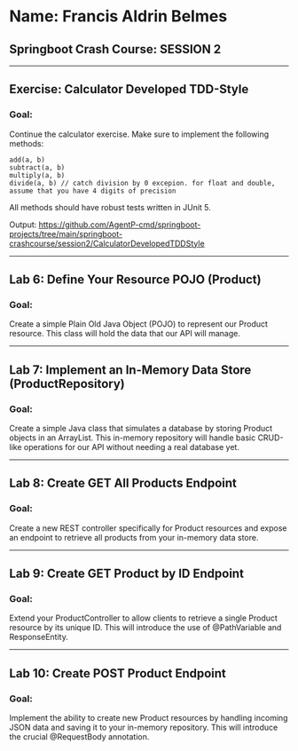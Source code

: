 # Name: Francis Aldrin Belmes
## Springboot Crash Course: SESSION 2
***
## Exercise: Calculator Developed TDD-Style
### Goal:
Continue the calculator exercise. Make sure to implement the following methods:

~~~// methods the following Java numerical data types, int, long, short, float, double
add(a, b)
subtract(a, b)
multiply(a, b)
divide(a, b) // catch division by 0 excepion. for float and double, assume that you have 4 digits of precision
~~~
All methods should have robust tests written in JUnit 5.<br>

Output: https://github.com/AgentP-cmd/springboot-projects/tree/main/springboot-crashcourse/session2/CalculatorDevelopedTDDStyle
***
## Lab 6: Define Your Resource POJO (Product)
### Goal:
Create a simple Plain Old Java Object (POJO) to represent our Product resource. This class will hold the data that our API will manage.


***
## Lab 7: Implement an In-Memory Data Store (ProductRepository)
### Goal:
Create a simple Java class that simulates a database by storing Product objects in an ArrayList. This in-memory repository will handle basic CRUD-like operations for our API without needing a real database yet.
***
## Lab 8: Create GET All Products Endpoint
### Goal:
Create a new REST controller specifically for Product resources and expose an endpoint to retrieve all products from your in-memory data store.
***
## Lab 9: Create GET Product by ID Endpoint
### Goal:
Extend your ProductController to allow clients to retrieve a single Product resource by its unique ID. This will introduce the use of @PathVariable and ResponseEntity.

***
## Lab 10: Create POST Product Endpoint
### Goal:
Implement the ability to create new Product resources by handling incoming JSON data and saving it to your in-memory repository. This will introduce the crucial @RequestBody annotation.


